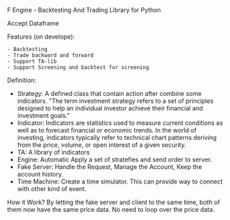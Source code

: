 F Engine - Backtesting And Trading Library for Python

Accept Dataframe

Features (on develope):

    - Backtesting
    - Trade backward and forward
    - Support TA-lib
    - Support Screening and backtest for screening

Definition:

- Strategy: A defined class that contain action after combine some indicators. "The term investment strategy refers to a set of principles designed to help an individual investor achieve their financial and investment goals."
- Indicator: Indicators are statistics used to measure current conditions as well as to forecast financial or economic trends. In the world of investing, indicators typically refer to technical chart patterns deriving from the price, volume, or open interest of a given security.
- TA: A library of indicators
- Engine: Automatic Apply a set of stratefies and send order to server.
- Fake Server: Handle the Request, Manage the Account, Keep the account history. 
- Time Machine: Create a time simulator. This can provide way to connect with other kind of event.

How it Work?
By letting the fake server and client to the same time, both of them now have the same price data. No need to loop over the price data. 

